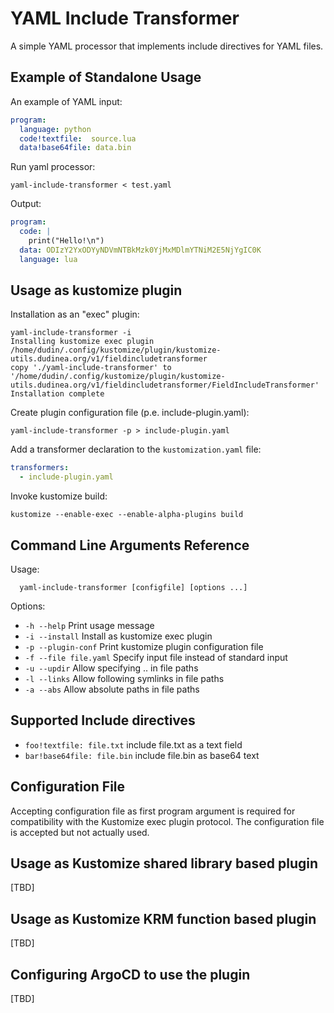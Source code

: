 YAML Include Transformer
========================

A simple YAML processor that implements include directives for YAML files.

## Example of Standalone Usage

An example of YAML input:


```yaml
program:
  language: python
  code!textfile:  source.lua
  data!base64file: data.bin

```

Run yaml processor:

```shell
yaml-include-transformer < test.yaml
```

Output:

```yaml
program:
  code: |
    print("Hello!\n")
  data: ODIzY2YxODYyNDVmNTBkMzk0YjMxMDlmYTNiM2E5NjYgIC0K
  language: lua
```

## Usage as kustomize plugin

Installation as an "exec" plugin:

```shell
yaml-include-transformer -i
Installing kustomize exec plugin /home/dudin/.config/kustomize/plugin/kustomize-utils.dudinea.org/v1/fieldincludetransformer
copy './yaml-include-transformer' to '/home/dudin/.config/kustomize/plugin/kustomize-utils.dudinea.org/v1/fieldincludetransformer/FieldIncludeTransformer'
Installation complete
```

Create plugin configuration file (p.e. include-plugin.yaml):

```shell
yaml-include-transformer -p > include-plugin.yaml

```

Add a transformer declaration to the `kustomization.yaml` file:

```yaml
transformers:
  - include-plugin.yaml
```
Invoke kustomize build:

```shell
kustomize --enable-exec --enable-alpha-plugins build 
```

## Command Line Arguments Reference


Usage: 

```
  yaml-include-transformer [configfile] [options ...]
```
Options:

* `-h --help`	        Print usage message
* `-i --install`        Install as kustomize exec plugin
* `-p --plugin-conf`    Print kustomize plugin configuration file
* `-f --file file.yaml` Specify input file instead of standard input
* `-u --updir`          Allow specifying .. in file paths
* `-l --links`          Allow following symlinks in file paths
* `-a --abs`            Allow absolute paths in file paths


## Supported Include directives

* `foo!textfile: file.txt`    include file.txt as a text field
* `bar!base64file: file.bin`  include file.bin as base64 text


## Configuration File

Accepting configuration file as first program argument is required for
compatibility with the Kustomize exec plugin protocol. The
configuration file is accepted but not actually used.

## Usage as Kustomize shared library based plugin

[TBD]

## Usage as Kustomize KRM function based plugin

[TBD]

## Configuring ArgoCD to use the plugin

[TBD]





